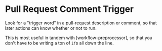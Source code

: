 # Pull Request Comment Trigger

Look for a "trigger word" in a pull-request description or comment, so that later actions can know whether or not to run.

This is most useful in tandem with [workflow-preprocessor], so that you don't have to be writing a ton of `if`s all down the line.
